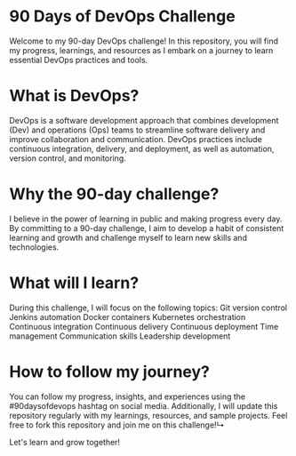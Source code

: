 # 90 Days of DevOps Challenge

Welcome to my 90-day DevOps challenge! In this repository, you will find my progress, learnings, and resources as I embark on a journey to learn essential DevOps practices and tools.

# What is DevOps?
DevOps is a software development approach that combines development (Dev) and operations (Ops) teams to streamline software delivery and improve collaboration and communication. DevOps practices include continuous integration, delivery, and deployment, as well as automation, version control, and monitoring.
# Why the 90-day challenge?
I believe in the power of learning in public and making progress every day. By committing to a 90-day challenge, I aim to develop a habit of consistent learning and growth and challenge myself to learn new skills and technologies.
# What will I learn?
During this challenge, I will focus on the following topics:
Git version control
Jenkins automation
Docker containers
Kubernetes orchestration
Continuous integration
Continuous delivery
Continuous deployment
Time management
Communication skills
Leadership development
# How to follow my journey?
You can follow my progress, insights, and experiences using the #90daysofdevops hashtag on social media. Additionally, I will update this repository regularly with my learnings, resources, and sample projects. Feel free to fork this repository and join me on this challenge!↳

Let's learn and grow together!
